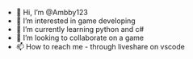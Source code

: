 - 👋 Hi, I’m @Ambby123
- 👀 I’m interested in game developing
- 🌱 I’m currently learning python and c#
- 💞️ I’m looking to collaborate on a game 
- 📫 How to reach me - through liveshare on vscode

<!---
Ambby123/Ambby123 is a ✨ special ✨ repository because its `README.md` (this file) appears on
